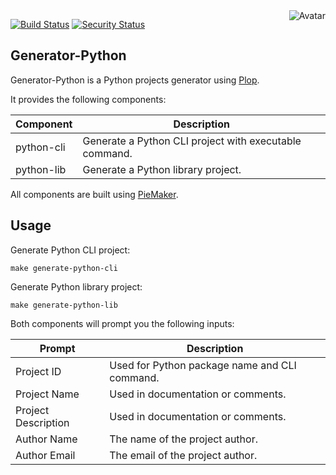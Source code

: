 <img align="right" src="https://raw.github.com/cliffano/generator-python/master/avatar.jpg" alt="Avatar"/>

[![Build Status](https://github.com/cliffano/generator-python/workflows/CI/badge.svg)](https://github.com/cliffano/generator-python/actions?query=workflow%3ACI)
[![Security Status](https://snyk.io/test/github/cliffano/generator-python/badge.svg)](https://snyk.io/test/github/cliffano/generator-python)

Generator-Python
----------------

Generator-Python is a Python projects generator using [Plop](https://plopjs.com/).

It provides the following components:

| Component | Description |
|-----------|-------------|
| python-cli | Generate a Python CLI project with executable command. |
| python-lib | Generate a Python library project. |

All components are built using [PieMaker](https://github.com/cliffano/piemaker).

Usage
-----

Generate Python CLI project:

    make generate-python-cli

Generate Python library project:

    make generate-python-lib

Both components will prompt you the following inputs:

| Prompt | Description |
|--------|-------------|
| Project ID | Used for Python package name and CLI command. |
| Project Name | Used in documentation or comments. |
| Project Description | Used in documentation or comments. |
| Author Name | The name of the project author. |
| Author Email | The email of the project author. |